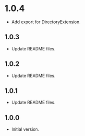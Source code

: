# 1.0.4

- Add export for DirectoryExtension.

## 1.0.3

- Update README files.

## 1.0.2

- Update README files.

## 1.0.1

- Update README files.

## 1.0.0

- Initial version.
